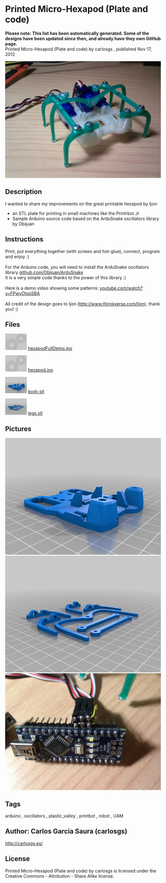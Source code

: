 Printed Micro-Hexapod (Plate and code)
===============
**Please note: This list has been automatically generated. Some of the designs have been updated since then, and already have they own GitHub page.**  
Printed Micro-Hexapod (Plate and code)  by carlosgs , published Nov 17, 2012

![Image](img/2012-11-17_18.27.49_display_large.jpg "Title")

Description
--------
I wanted to share my improvements on the great printable hexapod by Ijon:<br />
- an STL plate for printing in small machines like the Printrbot Jr<br />
- Sample Arduino source code based on the ArduSnake oscillators library by Obijuan

Instructions
--------
Print, put everything together (with screws and hot-glue), connect, program and enjoy :)<br />
<br />
For the Arduino code, you will need to install the ArduSnake oscillators library <a href="https://github.com/Obijuan/ArduSnake" target="_blank" rel="nofollow">github.com/Obijuan/ArduSnake</a><br />
It is a very simple code thanks to the power of this library :)<br />
<br />
Here is a demo video showing some patterns: <a href="http://www.youtube.com/watch?v=FPwyOtpsSBA" target="_blank" rel="nofollow">youtube.com/watch?v=FPwyOtpsSBA</a><br />
<br />
All credit of the design goes to Ijon (http://www.thingiverse.com/Ijon), thank you! :)

Files
--------
[![Image](img/Gears_preview_tinycard.jpg)](hexapodFullDemo.ino)
 [ hexapodFullDemo.ino](hexapodFullDemo.ino)  

[![Image](img/Gears_preview_tinycard.jpg)](hexapod.ino)
 [ hexapod.ino](hexapod.ino)  

[![Image](img/body_preview_tinycard.jpg)](body.stl)
 [ body.stl](body.stl)  

[![Image](img/legs_preview_tinycard.jpg)](legs.stl)
 [ legs.stl](legs.stl)  



Pictures
--------
![Image](img/body_display_large.jpg "Title")
![Image](img/legs_display_large.jpg "Title")
![Image](img/2012-11-17_20.19.15_display_large.jpg "Title")


Tags
--------
arduino , oscillators , plastic_valley , printbot , robot , UAM  



Author: Carlos Garcia Saura (carlosgs)
--------
<http://carlosgs.es/>  

License
--------
Printed Micro-Hexapod (Plate and code) by carlosgs is licensed under the Creative Commons - Attribution - Share Alike license.  

